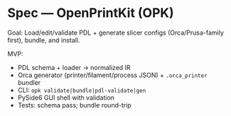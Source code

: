 # Spec — OpenPrintKit (OPK)
Goal: Load/edit/validate PDL + generate slicer configs (Orca/Prusa-family first), bundle, and install.

MVP:
- PDL schema + loader → normalized IR
- Orca generator (printer/filament/process JSON) + `.orca_printer` bundler
- CLI: `opk validate|bundle|pdl-validate|gen`
- PySide6 GUI shell with validation
- Tests: schema pass; bundle round-trip
